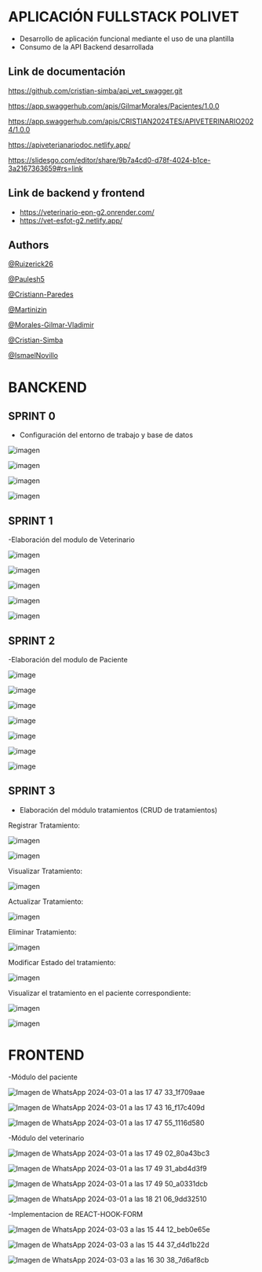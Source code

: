 # APLICACIÓN FULLSTACK POLIVET

- Desarrollo de aplicación funcional mediante el uso de una plantilla
- Consumo de la API Backend desarrollada

## Link de documentación

https://github.com/cristian-simba/api_vet_swagger.git

https://app.swaggerhub.com/apis/GilmarMorales/Pacientes/1.0.0

https://app.swaggerhub.com/apis/CRISTIAN2024TES/APIVETERINARIO2024/1.0.0

https://apiveterianariodoc.netlify.app/

https://slidesgo.com/editor/share/9b7a4cd0-d78f-4024-b1ce-3a2167363659#rs=link

## Link de backend y frontend

- https://veterinario-epn-g2.onrender.com/
- https://vet-esfot-g2.netlify.app/

## Authors

[@Ruizerick26](https://www.github.com/Ruizerick26)

[@Paulesh5](https://www.github.com/Paulesh5)

[@Cristiann-Paredes](https://www.github.com/Cristiann-Paredes)

[@Martinizin](https://www.github.com/Martinizin)

[@Morales-Gilmar-Vladimir](https://www.github.com/Morales-Gilmar-Vladimir)

[@Cristian-Simba](https://www.github.com/Cristian-Simba)

[@IsmaelNovillo](https://www.github.com/IsmaelNovillo)


# BANCKEND 

## SPRINT 0
- Configuración del entorno de trabajo y base de datos

![imagen](https://github.com/Ruizerick26/Veterinario/assets/117743844/0ca2399e-12fd-459e-b7b4-991b1880ee94)

![imagen](https://github.com/Ruizerick26/Veterinario/assets/117743844/b442f6cb-edf0-477a-bf02-86f312ab897e)

![imagen](https://github.com/Ruizerick26/Veterinario/assets/117743844/c0b4a97b-16c1-403e-aaeb-66337bf77fbc)

![imagen](https://github.com/Ruizerick26/Veterinario/assets/117743844/c7b8a8bf-f75c-4d5e-adfc-3acde02c08ff)

## SPRINT 1
-Elaboración del modulo de Veterinario 

![imagen](https://github.com/Ruizerick26/Veterinario/assets/117743844/81c8b3ea-4946-4ff9-aa4f-14954ffc803b)

![imagen](https://github.com/Ruizerick26/Veterinario/assets/117743844/e1a53e33-5808-4ed5-8a7d-b35c713050e5)

![imagen](https://github.com/Ruizerick26/Veterinario/assets/117743844/91051293-ecde-4a6c-bcbe-70a120ceebd3)

![imagen](https://github.com/Ruizerick26/Veterinario/assets/117743844/46fdbea6-ed5c-481b-8903-6b6e8c6f3c8a)

![imagen](https://github.com/Ruizerick26/Veterinario/assets/117743844/4a920fed-5f2d-4187-85cc-42672c9807d1)

## SPRINT 2

-Elaboración del modulo de Paciente

![image](https://github.com/Ruizerick26/Veterinario/assets/117743844/265d3638-c5b4-46e8-b5f9-283f36e77dff)

![image](https://github.com/Ruizerick26/Veterinario/assets/117743844/4fcd9652-e5d8-4a2c-b78c-f47f3ef6e2b0)

![image](https://github.com/Ruizerick26/Veterinario/assets/117743844/2c2de0b1-ff5b-4a53-824b-81d2593e194e)

![image](https://github.com/Ruizerick26/Veterinario/assets/117743844/096bd0ce-8f3e-45a9-970d-2fcd82b4eaf3)

![image](https://github.com/Ruizerick26/Veterinario/assets/117743844/f56fe93b-783e-48fb-9139-c5c20cce55a9)

![image](https://github.com/Ruizerick26/Veterinario/assets/117743844/8c91b5a5-7b75-4bb8-b388-7002c16b9694)

![image](https://github.com/Ruizerick26/Veterinario/assets/117743844/fe211c9e-13f6-49c3-9851-240d9554aa45)

## SPRINT 3
- Elaboración del módulo tratamientos (CRUD de tratamientos)

Registrar Tratamiento:

![imagen](https://github.com/Ruizerick26/Veterinario/assets/117743844/bb9e28a7-d483-4332-b0b7-e1807d1e7456)

![imagen](https://github.com/Ruizerick26/Veterinario/assets/117743844/b2f4b57e-b4a7-4176-90f7-639c071a56c1)

Visualizar Tratamiento:

![imagen](https://github.com/Ruizerick26/Veterinario/assets/117743844/797373a7-593b-4a76-ad36-d8fec1fdeb50)

Actualizar Tratamiento:

![imagen](https://github.com/Ruizerick26/Veterinario/assets/117743844/f2f3bbc5-fcc9-4e3a-bb63-9e7a9afd6ea6)

Eliminar Tratamiento:

![imagen](https://github.com/Ruizerick26/Veterinario/assets/117743844/d7afcd1d-a63f-419b-967e-b8245ab361a5)

Modificar Estado del tratamiento:

![imagen](https://github.com/Ruizerick26/Veterinario/assets/117743844/3395496a-8e18-4a11-b404-2c409317f93b)

Visualizar el tratamiento en el paciente correspondiente:

![imagen](https://github.com/Ruizerick26/Veterinario/assets/117743844/29c96d00-c06a-43e3-8cc9-0e036bb989f9)

![imagen](https://github.com/Ruizerick26/Veterinario/assets/117743844/454f1590-1385-4819-b4cd-5fb0600b6149)

# FRONTEND

-Módulo del paciente

![Imagen de WhatsApp 2024-03-01 a las 17 47 33_1f709aae](https://github.com/Ruizerick26/Fullstack/assets/117743844/0f624a54-19aa-481d-b081-3daa5ff4d1f9)

![Imagen de WhatsApp 2024-03-01 a las 17 43 16_f17c409d](https://github.com/Ruizerick26/Fullstack/assets/117743844/15a12bb0-d345-4b49-96a3-0ee1d5791be5)

![Imagen de WhatsApp 2024-03-01 a las 17 47 55_1116d580](https://github.com/Ruizerick26/Fullstack/assets/117743844/34306e11-44e2-42ac-aa0a-5584e64167d3)

-Módulo del veterinario

![Imagen de WhatsApp 2024-03-01 a las 17 49 02_80a43bc3](https://github.com/Ruizerick26/Fullstack/assets/117743844/1f1640a2-48f5-4037-98b1-633aa71e7abc)

![Imagen de WhatsApp 2024-03-01 a las 17 49 31_abd4d3f9](https://github.com/Ruizerick26/Fullstack/assets/117743844/1e78ac24-48cc-4ad0-bd36-dbef5008e10d)

![Imagen de WhatsApp 2024-03-01 a las 17 49 50_a0331dcb](https://github.com/Ruizerick26/Fullstack/assets/117743844/d9eb65ae-efb3-4752-9311-371e97e626dd)

![Imagen de WhatsApp 2024-03-01 a las 18 21 06_9dd32510](https://github.com/Ruizerick26/Fullstack/assets/117743844/dbf79834-78b3-432c-acc9-88987f509970)

-Implementacion de REACT-HOOK-FORM

![Imagen de WhatsApp 2024-03-03 a las 15 44 12_beb0e65e](https://github.com/Ruizerick26/Fullstack/assets/117743844/207e4e46-6596-4f90-9459-6e8c807d0dd0)

![Imagen de WhatsApp 2024-03-03 a las 15 44 37_d4d1b22d](https://github.com/Ruizerick26/Fullstack/assets/117743844/900782c0-5ecf-407e-b190-658bda5f0e05)

![Imagen de WhatsApp 2024-03-03 a las 16 30 38_7d6af8cb](https://github.com/Ruizerick26/Fullstack/assets/117743844/6c6458a1-7824-4b70-98b6-76fb593440a1)






























